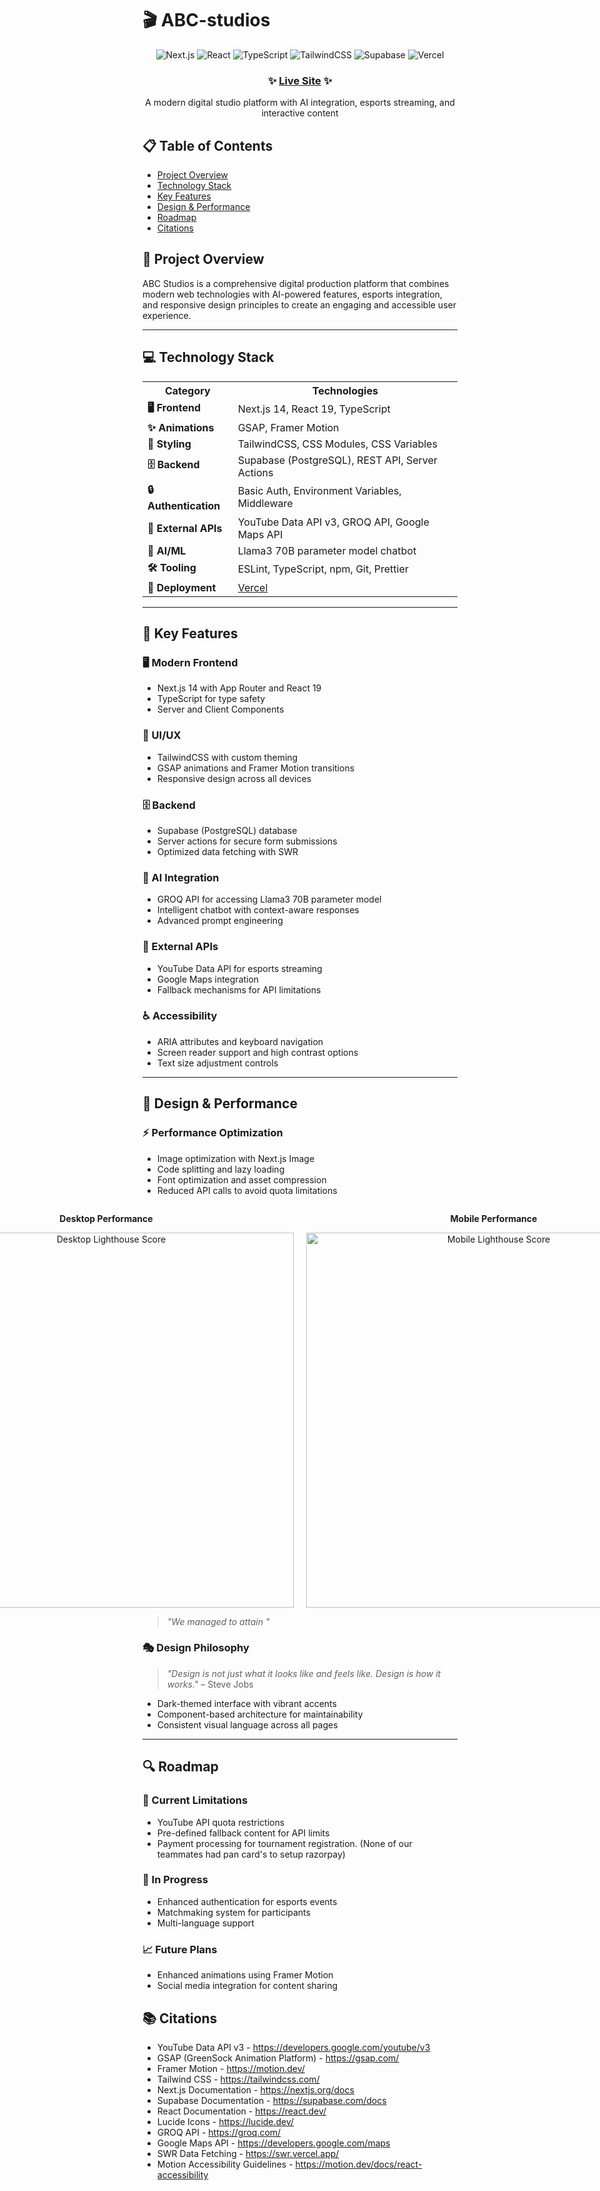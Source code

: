 # 🎬 ABC-studios

<div align="center">
  
  ![Next.js](https://img.shields.io/badge/Next.js%2014-black?style=for-the-badge&logo=next.js&logoColor=white)
  ![React](https://img.shields.io/badge/React%2019-61DAFB?style=for-the-badge&logo=react&logoColor=black)
  ![TypeScript](https://img.shields.io/badge/TypeScript-3178C6?style=for-the-badge&logo=typescript&logoColor=white)
  ![TailwindCSS](https://img.shields.io/badge/TailwindCSS-38B2AC?style=for-the-badge&logo=tailwind-css&logoColor=white)
  ![Supabase](https://img.shields.io/badge/Supabase-3ECF8E?style=for-the-badge&logo=supabase&logoColor=white)
  ![Vercel](https://img.shields.io/badge/Vercel-000000?style=for-the-badge&logo=vercel&logoColor=white)

  ### ✨ [Live Site](https://abc-studios.vercel.app/) ✨
  
  <p>A modern digital studio platform with AI integration, esports streaming, and interactive content</p>
  
</div>

## 📋 Table of Contents

- [Project Overview](#-project-overview)
- [Technology Stack](#-technology-stack)
- [Key Features](#-key-features)
- [Design & Performance](#-design--performance)
- [Roadmap](#-roadmap)
- [Citations](#-citations)

## 🚀 Project Overview

ABC Studios is a comprehensive digital production platform that combines modern web technologies with AI-powered features, esports integration, and responsive design principles to create an engaging and accessible user experience.

---

## 💻 Technology Stack

<table>
  <tr>
    <th>Category</th>
    <th>Technologies</th>
  </tr>
  <tr>
    <td><b>🖥️ Frontend</b></td>
    <td>Next.js 14, React 19, TypeScript</td>
  </tr>
  <tr>
    <td><b>✨ Animations</b></td>
    <td>GSAP, Framer Motion</td>
  </tr>
  <tr>
    <td><b>🎨 Styling</b></td>
    <td>TailwindCSS, CSS Modules, CSS Variables</td>
  </tr>
  <tr>
    <td><b>🗄️ Backend</b></td>
    <td>Supabase (PostgreSQL), REST API, Server Actions</td>
  </tr>
  <tr>
    <td><b>🔒 Authentication</b></td>
    <td>Basic Auth, Environment Variables, Middleware</td>
  </tr>
  <tr>
    <td><b>🔌 External APIs</b></td>
    <td>YouTube Data API v3, GROQ API, Google Maps API</td>
  </tr>
  <tr>
    <td><b>🤖 AI/ML</b></td>
    <td>Llama3 70B parameter model chatbot</td>
  </tr>
  <tr>
    <td><b>🛠️ Tooling</b></td>
    <td>ESLint, TypeScript, npm, Git, Prettier</td>
  </tr>
  <tr>
    <td><b>🚀 Deployment</b></td>
    <td><a href="https://abc-studios.vercel.app/">Vercel</a></td>
  </tr>
</table>

---

## 🌟 Key Features

### 🖥️ Modern Frontend
- Next.js 14 with App Router and React 19
- TypeScript for type safety
- Server and Client Components

### 🎨 UI/UX
- TailwindCSS with custom theming
- GSAP animations and Framer Motion transitions
- Responsive design across all devices

### 🗄️ Backend
- Supabase (PostgreSQL) database
- Server actions for secure form submissions
- Optimized data fetching with SWR

### 🤖 AI Integration
- GROQ API for accessing Llama3 70B parameter model
- Intelligent chatbot with context-aware responses
- Advanced prompt engineering

### 🔌 External APIs
- YouTube Data API for esports streaming
- Google Maps integration
- Fallback mechanisms for API limitations

### ♿ Accessibility
- ARIA attributes and keyboard navigation
- Screen reader support and high contrast options
- Text size adjustment controls

---

## 🎯 Design & Performance

### ⚡ Performance Optimization

- Image optimization with Next.js Image
- Code splitting and lazy loading
- Font optimization and asset compression
- Reduced API calls to avoid quota limitations

<div align="center">
  <div style="display: flex; justify-content: center; gap: 20px;">
    <div>
      <p><b>Desktop Performance</b></p>
      <img width="600" alt="Desktop Lighthouse Score" src="https://github.com/user-attachments/assets/ef563238-470f-4d01-85ed-416d134b70e7" />
    </div>
    <div>
      <p><b>Mobile Performance</b></p>
      <img width="600" alt="Mobile Lighthouse Score" src="https://github.com/user-attachments/assets/015327cd-238b-45a4-b08b-3ee0fbe4956c" />
    </div>
  </div>
</div>

> *"We managed to attain "*



### 🎭 Design Philosophy

> *"Design is not just what it looks like and feels like. Design is how it works."* – Steve Jobs

- Dark-themed interface with vibrant accents
- Component-based architecture for maintainability
- Consistent visual language across all pages

---

## 🔍 Roadmap

### 🚧 Current Limitations
- YouTube API quota restrictions
- Pre-defined fallback content for API limits
- Payment processing for tournament registration. (None of our teammates had pan card's to setup razorpay)

### 🔮 In Progress
- Enhanced authentication for esports events
- Matchmaking system for participants
- Multi-language support

### 📈 Future Plans
- Enhanced animations using Framer Motion
- Social media integration for content sharing

## 📚 Citations

- YouTube Data API v3 - https://developers.google.com/youtube/v3
- GSAP (GreenSock Animation Platform) - https://gsap.com/
- Framer Motion - https://motion.dev/
- Tailwind CSS - https://tailwindcss.com/
- Next.js Documentation - https://nextjs.org/docs
- Supabase Documentation - https://supabase.com/docs
- React Documentation - https://react.dev/
- Lucide Icons - https://lucide.dev/
- GROQ API - https://groq.com/
- Google Maps API - https://developers.google.com/maps
- SWR Data Fetching - https://swr.vercel.app/
- Motion Accessibility Guidelines - https://motion.dev/docs/react-accessibility
